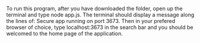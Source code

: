 To run this program, after you have downloaded the folder, open up the terminal and type node app.js. The terminal should display a message along the lines of: Secure app running on port 3673. Then in your prefered browser of choice, type localhost:3673 in the search bar and you should be welcomed to the home page of the application.
